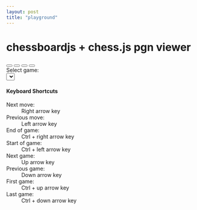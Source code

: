 ```yaml
---
layout: post
title: "playground"
---
```



<div class="container">
      <div class="page-header">
        <h1>chessboardjs + chess.js pgn viewer</h1>
      </div>
      <div class="row">
        <div class="col-xs-4">
          <div id="board" style="width: 100%;"></div>
          <div id="board-buttons">
            <button type="button" class="btn btn-default" id="btnStart"><i class="fa fa-fast-backward fa-lg"></i></button>
            <button type="button" class="btn btn-default" id="btnPrevious"><i class="fa fa-step-backward fa-lg"></i></button>
            <button type="button" class="btn btn-default" id="btnNext"><i class="fa fa-step-forward fa-lg"></i></button>
            <button type="button" class="btn btn-default" id="btnEnd"><i class="fa fa-fast-forward fa-lg"></i></button>
          </div>
        </div>
        <div class="col-xs-8">
          <form class="form-horizontal" role="form">
            <div class="form-group">
              <label for="gameSelect" class="col-xs-4 control-label">Select game:</label>
              <div class="col-xs-8">
                <select id="gameSelect" class="form-control input-sm" onchange="loadGame(this.value);return false;"></select>
              </div>
            </div>
          </form>
          <div id="game-data">
          </div>
        </div>
      </div>
      <div class="row">
        <div class="col-xs-12">
          <h4>Keyboard Shortcuts</h4>
          <dl class="dl-horizontal">
            <dt>Next move:</dt><dd>Right arrow key</dd>
            <dt>Previous move:</dt><dd>Left arrow key</dd>
            <dt>End of game:</dt><dd>Ctrl + right arrow key</dd>
            <dt>Start of game:</dt><dd>Ctrl + left arrow key</dd>
            <dt>Next game:</dt><dd>Up arrow key</dd>
            <dt>Previous game:</dt><dd>Down arrow key</dd>
            <dt>First game:</dt><dd>Ctrl + up  arrow key</dd>
            <dt>Last game:</dt><dd>Ctrl + down arrow key</dd>
          </dl>
        </div>
      </div>
    </div>
<script src="/chess/pgnviewer/chessboardjs/js/chessboard-0.3.0.min.js"></script>
<script src="/chess/pgnviewer/chessjs/chess.js"></script>
<script src="/chess/pgnviewerjs/pgnviewer.js"></script>
